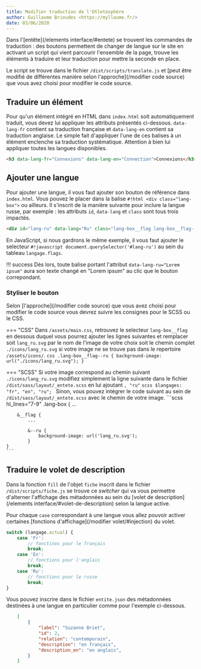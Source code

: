 ```yaml
---
title: Modifier traduction de l'Otletosphère
author: Guillaume Brioudes <https://myllaume.fr/>
date: 03/06/2020
---
```


Dans l'[entête](/elements interface/#entete) se trouvent les commandes de traduction : des boutons permettent de changer de langue sur le site en activant un script qui vient parcourir l'ensemble de la page, trouve les éléments à traduire et leur traduction pour mettre la seconde en place.

Le script se trouve dans le fichier `/dist/scripts/translate.js` et [peut être modifié de différentes manière selon l'approche](/modifier code source) que vous avez choisi pour modifier le code source.

## Traduire un élément

Pour qu'un élément intégré en HTML dans `index.html` soit automatiquement traduit, vous devez lui appliquer les attributs présentés ci-dessous. `data-lang-fr` contient sa traduction française et `data-lang-en` contient sa traduction anglaise. Le simple fait d'appliquer l'une de ces balises à un élément enclenche sa traduction systématique. Attention à bien lui appliquer toutes les langues disponibles.

```html
<h3 data-lang-fr="Connexions" data-lang-en="Connection">Connexions</h3>
```

## Ajouter une langue

Pour ajouter une langue, il vous faut ajouter son bouton de référence dans `index.html`. Vous pouvez le placer dans la balise `#!html <div class="lang-box">` ou ailleurs. Il s'inscrit de la manière suivante pour inclure la langue russe, par exemple : les attributs `id`, `data-lang` et `class` sont tous trois impactés.

```html
<div id="lang-ru" data-lang="Ru" class="lang-box__flag lang-box__flag--ru"></div>
```

En JavaScript, si nous gardrons le même exemple, il vous faut ajouter le selecteur `#!javascript document.querySelector('#lang-ru')` au sein du tableau `langage.flags`.

!!! success
    Dès lors, toute balise portant l'attribut `data-lang-ru="Lorem ipsum"` aura son texte changé en "Lorem ipsum" au clic que le bouton correpondant.

### Styliser le bouton

Selon [l'approche](/modifier code source) que vous avez choisi pour modifier le code source vous devrez suivre les consignes pour le SCSS ou le CSS.

=== "CSS"
    Dans `/assets/main.css`, retrouvez le selecteur `lang-box__flag` en dessous duquel vous pourrez ajouter les lignes suivantes et remplacer soit `lang_ru.svg` par le nom de l'image de votre choix soit le chemin complet `./icons/lang_ru.svg` si votre image ne se trouve pas dans le repertoire `/assets/icons/`.
    ```css
    .lang-box__flag--ru {
        background-image: url("./icons/lang_ru.svg");
    }
    ```

=== "SCSS"
    Si votre image correspond au chemin suivant `./icons/lang_ru.svg` modifiez simplement la ligne suivante dans le fichier `/dist/sass/layout/_entete.scss` en lui ajoutant `, "ru"`
    ```scss
    $langages: "fr", "en", "ru";
    ```
    Sinon, vous pouvez intégrer le code suivant au sein de `/dist/sass/layout/_entete.scss` avec le chemin de votre image.
    ```scss hl_lines="7-9"
    .lang-box {
        ...

        &__flag {
            ...

            &--ru {
                background-image: url('lang_ru.svg');
            }
    }
    ```

## Traduire le volet de description

Dans la fonction `fill` de l'objet `fiche` inscrit dans le fichier `/dist/scripts/fiche.js` se trouve ce *switcher* qui va vous permettre d'alterner l'affichage des métadonnées au sein du [volet de description](/elements interface/#volet-de-description) selon la langue active.

Pour chaque `case` correspondant à une langue vous allez pouvoir activer certaines [fonctions d'affichage](/modifier volet/#injection) du volet.

```javascript hl_lines="8"
switch (langage.actual) {
    case 'Fr':
        // fonctinos pour le français
        break;
    case 'En':
        // fonctions pour l'anglais
        break;
    case 'Ru':
        // fonctions pour le russe
        break;
}
```

Vous pouvez inscrire dans le fichier `entite.json` des métadonnées destinées à une langue en particulier comme pour l'exemple ci-dessous.

```json hl_lines="6 7"
    [
        {
            "label": "Suzanne Briet",
            "id": 2,
            "relation": "contemporain",
            "description": "en français",
            "description_en": "en anglais",
        }
    ]
```